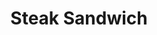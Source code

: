 ---
title: "Steak Sandwich"
price: "$15.00"
category: "Sandwiches"
img: "src/images/menu/burrito.jpg"
desc: "Grilled NY steak with grilled onions, lettuce, tomato, and melted swiss cheese"
---